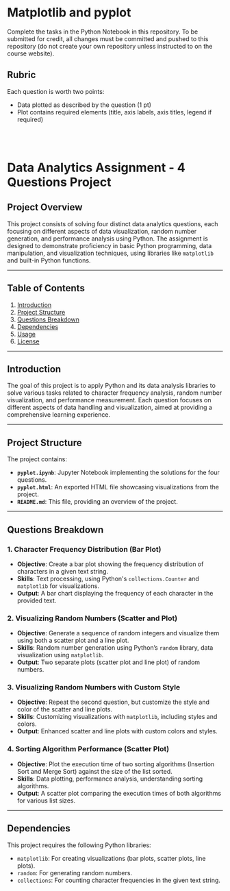 # Matplotlib and pyplot

Complete the tasks in the Python Notebook in this repository.
To be submitted for credit, all changes must be committed and pushed to this repository (do not create your own repository unless instructed to on the course website).

## Rubric

Each question is worth two points: 

* Data plotted as described by the question (1 pt)
* Plot contains required elements (title, axis labels, axis titles, legend if required)

<br><br>

# Data Analytics Assignment - 4 Questions Project

## Project Overview

This project consists of solving four distinct data analytics questions, each focusing on different aspects of data visualization, random number generation, and performance analysis using Python. The assignment is designed to demonstrate proficiency in basic Python programming, data manipulation, and visualization techniques, using libraries like `matplotlib` and built-in Python functions.

---

## Table of Contents

1. [Introduction](#introduction)
2. [Project Structure](#project-structure)
3. [Questions Breakdown](#questions-breakdown)
4. [Dependencies](#dependencies)
5. [Usage](#usage)
6. [License](#license)

---

## Introduction

The goal of this project is to apply Python and its data analysis libraries to solve various tasks related to character frequency analysis, random number visualization, and performance measurement. Each question focuses on different aspects of data handling and visualization, aimed at providing a comprehensive learning experience.

---

## Project Structure

The project contains:

- **`pyplot.ipynb`**: Jupyter Notebook implementing the solutions for the four questions.
- **`pyplot.html`**: An exported HTML file showcasing visualizations from the project.
- **`README.md`**: This file, providing an overview of the project.

---

## Questions Breakdown

### 1. Character Frequency Distribution (Bar Plot)
- **Objective**: Create a bar plot showing the frequency distribution of characters in a given text string. 
- **Skills**: Text processing, using Python's `collections.Counter` and `matplotlib` for visualizations.
- **Output**: A bar chart displaying the frequency of each character in the provided text.

### 2. Visualizing Random Numbers (Scatter and Plot)
- **Objective**: Generate a sequence of random integers and visualize them using both a scatter plot and a line plot.
- **Skills**: Random number generation using Python’s `random` library, data visualization using `matplotlib`.
- **Output**: Two separate plots (scatter plot and line plot) of random numbers.

### 3. Visualizing Random Numbers with Custom Style
- **Objective**: Repeat the second question, but customize the style and color of the scatter and line plots.
- **Skills**: Customizing visualizations with `matplotlib`, including styles and colors.
- **Output**: Enhanced scatter and line plots with custom colors and styles.

### 4. Sorting Algorithm Performance (Scatter Plot)
- **Objective**: Plot the execution time of two sorting algorithms (Insertion Sort and Merge Sort) against the size of the list sorted.
- **Skills**: Data plotting, performance analysis, understanding sorting algorithms.
- **Output**: A scatter plot comparing the execution times of both algorithms for various list sizes.

---

## Dependencies

This project requires the following Python libraries:

- `matplotlib`: For creating visualizations (bar plots, scatter plots, line plots).
- `random`: For generating random numbers.
- `collections`: For counting character frequencies in the given text string.